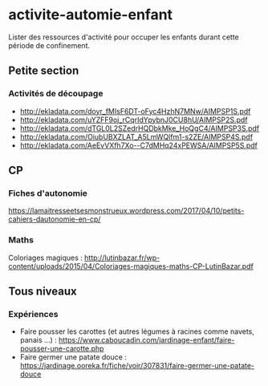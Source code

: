 # activite-automie-enfant
Lister des ressources d'activité pour occuper les enfants durant cette période de confinement.

## Petite section
### Activités de découpage
* http://ekladata.com/doyr_fMIsF6DT-oFyc4HzhN7MNw/AIMPSP1S.pdf
* http://ekladata.com/uYZFF9oj_rCqrIdYpybnJ0CU8hU/AIMPSP2S.pdf
* http://ekladata.com/dTGL0L2SZedrHQDbkMke_HoQgC4/AIMPSP3S.pdf
* http://ekladata.com/OiubUBXZLAT_A5LmWQlfm1-s2ZE/AIMPSP4S.pdf
* http://ekladata.com/AeEvVXfh7Xo--C7dMHq24xPEWSA/AIMPSP5S.pdf

## CP
### Fiches d'autonomie
https://lamaitresseetsesmonstrueux.wordpress.com/2017/04/10/petits-cahiers-dautonomie-en-cp/

### Maths
Coloriages magiques : http://lutinbazar.fr/wp-content/uploads/2015/04/Coloriages-magiques-maths-CP-LutinBazar.pdf

## Tous niveaux
### Expériences
* Faire pousser les carottes (et autres légumes à racines comme navets, panais ...) : https://www.caboucadin.com/jardinage-enfant/faire-pousser-une-carotte.php
* Faire germer une patate douce : https://jardinage.ooreka.fr/fiche/voir/307831/faire-germer-une-patate-douce


